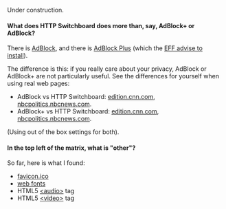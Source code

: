 Under construction.

#### What does HTTP Switchboard does more than, say, AdBlock+ or AdBlock?
There is [AdBlock](https://chrome.google.com/webstore/detail/adblock/gighmmpiobklfepjocnamgkkbiglidom), and there is [AdBlock Plus](https://chrome.google.com/webstore/detail/adblock-plus/cfhdojbkjhnklbpkdaibdccddilifddb) (which the [EFF advise to install](https://www.eff.org/deeplinks/2012/04/4-simple-changes-protect-your-privacy-online)).

The difference is this: if you really care about your privacy, AdBlock or AdBlock+ are not particularly useful. See the differences for yourself when using real web pages:

- AdBlock vs HTTP Switchboard: [edition.cnn.com](http://www.diffchecker.com/flic8v70), [nbcpolitics.nbcnews.com](http://www.diffchecker.com/z9byyjng).
- AdBlock+ vs HTTP Switchboard: [edition.cnn.com](http://www.diffchecker.com/kyzhtuis), [nbcpolitics.nbcnews.com](http://www.diffchecker.com/ltc7i0pa).

(Using out of the box settings for both).

#### In the top left of the matrix, what is "other"?
So far, here is what I found:
- [favicon.ico](http://en.wikipedia.org/wiki/Favicon)
- [web fonts](http://en.wikipedia.org/wiki/Web_fonts)
- HTML5 [&lt;audio&gt;](http://en.wikipedia.org/wiki/HTML5_Audio) tag
- HTML5 [&lt;video&gt;](http://en.wikipedia.org/wiki/HTML5_video) tag